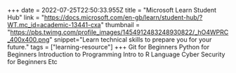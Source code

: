 +++
date = 2022-07-25T22:50:33.955Z
title = "Microsoft Learn Student Hub"
link = "https://docs.microsoft.com/en-gb/learn/student-hub/?WT.mc_id=academic-13441-cxa"
thumbnail = "https://pbs.twimg.com/profile_images/1454912483248930822/_hO4WPRC_400x400.png"
snippet="Learn technical skills to prepare you for your future."
tags = ["learning-resource"]
+++
Git for Beginners
Python for Beginners 
Introduction to Programming
Intro to R Language
Cyber Security for Beginners 
Etc 
